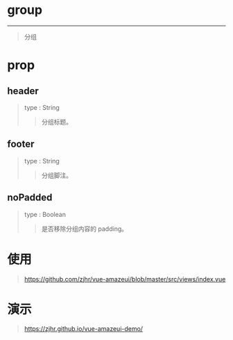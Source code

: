 # group
---
>分组

# prop

## header
>type : String
>>分组标题。

## footer
>type : String
>>分组脚注。

## noPadded
>type : Boolean
>>是否移除分组内容的 padding。

# 使用
><a>https://github.com/zjhr/vue-amazeui/blob/master/src/views/index.vue</a>

# 演示
><a>https://zjhr.github.io/vue-amazeui-demo/</a>
